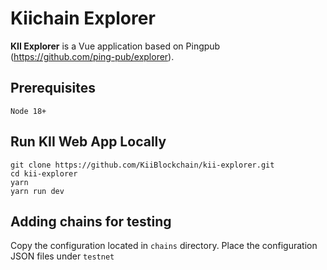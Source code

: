 # Kiichain Explorer
**KII Explorer** is a Vue application based on Pingpub (https://github.com/ping-pub/explorer).

## Prerequisites
```
Node 18+
```
## Run KII Web App Locally

```
git clone https://github.com/KiiBlockchain/kii-explorer.git
cd kii-explorer
yarn
yarn run dev
```

## Adding chains for testing
Copy the configuration located in `chains` directory.  Place the configuration JSON files under `testnet`
